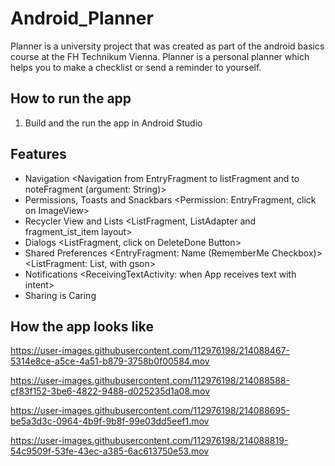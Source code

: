 # Android_Planner
Planner is a university project that was created as part of the android basics course at the FH Technikum Vienna.
Planner is a personal planner which helps you to make a checklist or send a reminder to yourself.

## How to run the app
1. Build and the run the app in Android Studio

## Features
- Navigation <Navigation from EntryFragment to listFragment and to noteFragment (argument: String)>
- Permissions, Toasts and Snackbars <Permission: EntryFragment, click on ImageView>
- Recycler View and Lists <ListFragment, ListAdapter and fragment_ist_item layout>
- Dialogs <ListFragment, click on DeleteDone Button>
- Shared Preferences <EntryFragment: Name (RememberMe Checkbox)> <ListFragment: List, with gson>
- Notifications <ReceivingTextActivity: when App receives text with intent>
- Sharing is Caring

## How the app looks like

https://user-images.githubusercontent.com/112976198/214088467-5314e8ce-a5ce-4a51-b879-3758b0f00584.mov

https://user-images.githubusercontent.com/112976198/214088588-cf83f152-3be6-4822-9488-d025235d1a08.mov

https://user-images.githubusercontent.com/112976198/214088695-be5a3d3c-0964-4b9f-9b8f-99e03dd5eef1.mov

https://user-images.githubusercontent.com/112976198/214088819-54c9509f-53fe-43ec-a385-6ac613750e53.mov


